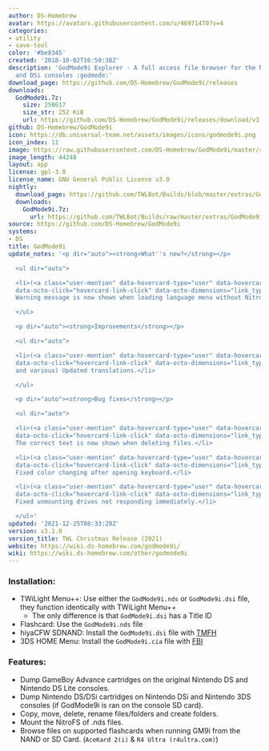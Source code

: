 ```yaml
---
author: DS-Homebrew
avatar: https://avatars.githubusercontent.com/u/46971470?v=4
categories:
- utility
- save-tool
color: '#be8345'
created: '2018-10-02T16:59:38Z'
description: 'GodMode9i Explorer - A full access file browser for the Nintendo DS
  and DSi consoles :godmode:'
download_page: https://github.com/DS-Homebrew/GodMode9i/releases
downloads:
  GodMode9i.7z:
    size: 258617
    size_str: 252 KiB
    url: https://github.com/DS-Homebrew/GodMode9i/releases/download/v3.1.0/GodMode9i.7z
github: DS-Homebrew/GodMode9i
icon: https://db.universal-team.net/assets/images/icons/godmode9i.png
icon_index: 11
image: https://raw.githubusercontent.com/DS-Homebrew/GodMode9i/master/resources/logo2.png
image_length: 44248
layout: app
license: gpl-3.0
license_name: GNU General Public License v3.0
nightly:
  download_page: https://github.com/TWLBot/Builds/blob/master/extras/GodMode9i.7z
  downloads:
    GodMode9i.7z:
      url: https://github.com/TWLBot/Builds/raw/master/extras/GodMode9i.7z
source: https://github.com/DS-Homebrew/GodMode9i
systems:
- DS
title: GodMode9i
update_notes: '<p dir="auto"><strong>What''s new?</strong></p>

  <ul dir="auto">

  <li>(<a class="user-mention" data-hovercard-type="user" data-hovercard-url="/users/Epicpkmn11/hovercard"
  data-octo-click="hovercard-link-click" data-octo-dimensions="link_type:self" href="https://github.com/Epicpkmn11">@Epicpkmn11</a>)
  Warning message is now shown when loading language menu without NitroFS mounted.</li>

  </ul>

  <p dir="auto"><strong>Improvements</strong></p>

  <ul dir="auto">

  <li>(<a class="user-mention" data-hovercard-type="user" data-hovercard-url="/users/Epicpkmn11/hovercard"
  data-octo-click="hovercard-link-click" data-octo-dimensions="link_type:self" href="https://github.com/Epicpkmn11">@Epicpkmn11</a>
  and various) Updated translations.</li>

  </ul>

  <p dir="auto"><strong>Bug fixes</strong></p>

  <ul dir="auto">

  <li>(<a class="user-mention" data-hovercard-type="user" data-hovercard-url="/users/redstonekasi/hovercard"
  data-octo-click="hovercard-link-click" data-octo-dimensions="link_type:self" href="https://github.com/redstonekasi">@redstonekasi</a>)
  The correct text is now shown when deleting files.</li>

  <li>(<a class="user-mention" data-hovercard-type="user" data-hovercard-url="/users/Epicpkmn11/hovercard"
  data-octo-click="hovercard-link-click" data-octo-dimensions="link_type:self" href="https://github.com/Epicpkmn11">@Epicpkmn11</a>)
  Fixed color changing after opening keyboard.</li>

  <li>(<a class="user-mention" data-hovercard-type="user" data-hovercard-url="/users/Epicpkmn11/hovercard"
  data-octo-click="hovercard-link-click" data-octo-dimensions="link_type:self" href="https://github.com/Epicpkmn11">@Epicpkmn11</a>)
  Fixed unmounting drives not responding immediately.</li>

  </ul>'
updated: '2021-12-25T08:33:20Z'
version: v3.1.0
version_title: TWL Christmas Release (2021)
website: https://wiki.ds-homebrew.com/godmode9i/
wiki: https://wiki.ds-homebrew.com/other/godmode9i
---
```

### Installation:
- TWiLight Menu++: Use either the `GodMode9i.nds` or `GodMode9i.dsi` file, they function identically with TWiLight Menu++
   - The only difference is that `GodMode9i.dsi` has a Title ID
- Flashcard: Use the `GodMode9i.nds` file
- hiyaCFW SDNAND: Install the `GodMode9i.dsi` file with [TMFH](/ds/tmfh)
- 3DS HOME Menu: Install the `GodMode9i.cia` file with [FBI](/3ds/fbi)

### Features:
- Dump GameBoy Advance cartridges on the original Nintendo DS and Nintendo DS Lite consoles.
- Dump Nintendo DS/DSi cartridges on Nintendo DSi and Nintendo 3DS consoles (if GodMode9i is ran on the console SD card).
- Copy, move, delete, rename files/folders and create folders.
- Mount the NitroFS of .nds files.
- Browse files on supported flashcards when running GM9i from the NAND or SD Card. (`AceKard 2(i)` & `R4 Ultra (r4ultra.com)`)